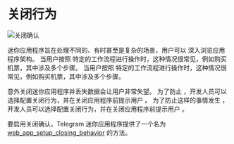 # 关闭行为

![关闭确认](/functionality/closing-confirmation.png)

迷你应用程序旨在处理不同的、有时甚至是复杂的场景，用户可以
深入浏览应用程序架构。 当用户按照
特定的工作流程进行操作时，这种情况很常见，例如购买机票，其中涉及多个步骤。 当用户按照
特定的工作流程进行操作时，这种情况很常见，例如购买机票，其中涉及多个步骤。

意外关闭迷你应用程序并丢失数据会让用户非常失望。 为了防止
，开发人员可以选择配置关闭行为，并在关闭应用程序前提示用户
。 为了防止这样的事情发生
，开发人员可以选择配置关闭行为，并在关闭应用程序前提示用户
。

要启用关闭确认，Telegram 迷你应用程序提供了一个名为 [web_app_setup_closing_behavior](methods.md#web-app-setup-closing-behavior) 的方法。
